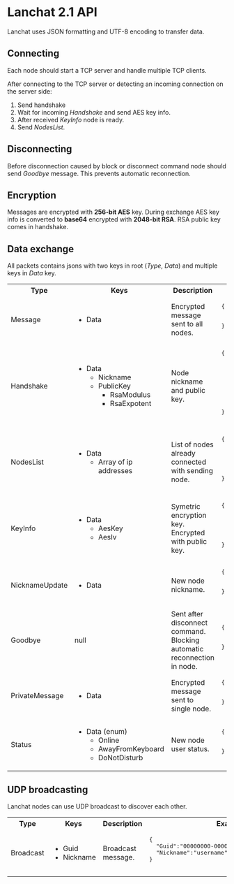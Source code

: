 ﻿# Lanchat 2.1 API

Lanchat uses JSON formatting and UTF-8 encoding to transfer data.

## Connecting

Each node should start a TCP server and handle multiple TCP clients.

After connecting to the TCP server or detecting an incoming connection on the server side:
1. Send handshake
2. Wait for incoming *Handshake* and send AES key info.
3. After received *KeyInfo* node is ready.
3. Send *NodesList*.

## Disconnecting

Before disconnection caused by block or disconnect command node should send *Goodbye* message.
This prevents automatic reconnection.

## Encryption

Messages are encrypted with **256-bit AES** key. 
During exchange AES key info is converted to **base64** encrypted with **2048-bit RSA**. 
RSA public key comes in handshake.

## Data exchange

All packets contains jsons with two keys in root (*Type*, *Data*) and multiple keys in *Data* key.

<table>
    <tr>
        <th>
            Type
        </th>
        <th>
            Keys
        </th>
        <th>
            Description
        </th>
        <th>
            Example
        </th>
    </tr>
    <tr>
        <td>
            Message
        </td>
        <td>
            <ul>
                <li>Data</li>
            </ul>
        </td>
        <td>
            Encrypted message sent to all nodes.
        </td>
        <td>
            <pre lang="json">
{
    "Type":"Message",
    "Data":"559iuSOtpMZZLrmmMTXp9w=="
}
            </pre>
        </td>
    </tr>
    <tr>
        <td>
            Handshake
        </td>
        <td>
            <ul>
                <li>
                    Data
                    <ul>
                        <li>Nickname</li>
                        <li>
                            PublicKey
                            <ul>
                                <li>RsaModulus</li>
                                <li>RsaExpotent</li>
                            </ul>
                        </li>
                    </ul>
                </li>
            </ul>
        </td>
        <td>
            Node nickname and public key.
        </td>
        <td>
            <pre lang="json">
{
   "Type":"Handshake",
   "Data":{
      "Nickname":"test",
      "PublicKey":{
         "RsaModulus":"very long string",
         "RsaExponent":"AQAB"
      }
   }
}
            </pre>
        </td>
    </tr>
    <tr>
        <td>
            NodesList
        </td>
        <td>
            <ul>
                <li>
                    Data
                    <ul>
                        <li>Array of ip addresses</li>
                    </ul>
                </li>
            </ul>
        </td>
        <td>
            List of nodes already connected with sending node.
        </td>
        <td>
            <pre lang="json">
{
   "Type":"NodesList",
   "Data":[
      "192.168.18.1",
      "192.168.18.1"
   ]
}
            </pre>
        </td>
    </tr>
    <tr>
        <td>
            KeyInfo
        </td>
        <td>
            <ul>
                <li>Data
                    <ul>
                        <li>AesKey</li>
                        <li>AesIv</li>
                    </ul>
                </li>
            </ul>
        </td>
        <td>
            Symetric encryption key. Encrypted with public key.
        </td>
        <td>
            <pre lang="json">
{
   "Type":"KeyInfo",
   "Data":{
      "AesKey":"very long string",
      "AesIv":"very long string"
   }
}
            </pre>
        </td>
    </tr>
    <tr>
        <td>
            NicknameUpdate
        </td>
        <td>
            <ul>
                <li>Data</li>
            </ul>
        </td>
        <td>
            New node nickname.
        </td>
        <td>
            <pre lang="json">
{
   "Type":"NicknameUpdate",
   "Data":"test"
}
            </pre>
        </td>
    </tr>
    <tr>
        <td>
            Goodbye
        </td>
        <td>
            null
        </td>
        <td>
            Sent after disconnect command. Blocking automatic reconnection in node.
        </td>
        <td>
            <pre lang="json">
{
   "Type":"Goodbye",
   "Data":null
}
            </pre>
        </td>
    </tr>
    <tr>
        <td>
            PrivateMessage
        </td>
        <td>
            <ul>
                <li>Data</li>
            </ul>
        </td>
        <td>
            Encrypted message sent to single node.
        </td>
        <td>
            <pre lang="json">
{
   "Type":"PrivateMessage",
   "Data":"scRzgudmk4I30rU9h\u002BNFyQ=="
}
            </pre>
        </td>
    </tr>
    <tr>
        <td>
            Status
        </td>
        <td>
            <ul>
                <li>
                    Data (enum)
                    <ul>
                        <li>Online</li>
                        <li>AwayFromKeyboard</li>
                        <li>DoNotDisturb</li>
                    </ul>
                </li>
            </ul>
        </td>
        <td>
            New node user status.
        </td>
        <td>
            <pre lang="json">
{
   "Type":"Status",
   "Data":"Online"
}
            </pre>
        </td>
    </tr>
</table>

## UDP broadcasting
Lanchat nodes can use UDP broadcast to discover each other.

<table>
    <tr>
        <th>
            Type
        </th>
        <th>
            Keys
        </th>
        <th>
            Description
        </th>
        <th>
            Example
        </th>
    </tr>
    <tr>
        <td>
            Broadcast
        </td>
        <td>
            <ul>
                <li>Guid</li>
                <li>Nickname</li>
            </ul>
        </td>
        <td>
            Broadcast message.
        </td>
        <td>
            <pre lang="json">
{
  "Guid":"00000000-0000-0000-0000-000000000000",
  "Nickname":"username"
}
            </pre>
        </td>
    </tr>
</table>